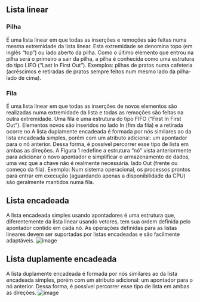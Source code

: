 
## Lista linear

### Pilha
É uma lista linear em que todas as inserções e remoções são feitas numa mesma extremidade da lista linear. Esta extremidade se denomina topo (em inglês “top”) ou lado aberto da pilha. Como o último elemento que entrou na pilha será o primeiro a sair da pilha, a pilha é conhecida como uma estrutura do tipo LIFO (“Last In First Out”). Exemplos: pilhas de pratos numa cafeteria (acréscimos e retiradas de pratos sempre feitos num mesmo lado da pilha- lado de cima).

### Fila
É uma lista linear em que todas as inserções de novos elementos são realizadas numa extremidade da lista e todas as remoções são feitas na outra extremidade. Uma fila é uma estrutura do tipo FIFO (“First In First Out”). Elementos novos são inseridos no lado In (fim da fila) e a retirada ocorre no A lista duplamente encadeada é formada por nós similares ao da lista encadeada simples, porém com um
atributo adicional: um apontador para o nó anterior. Dessa forma, é possível percorrer esse tipo de lista em
ambas as direções. A Figura 1 redefine a estrutura “nó” vista anteriormente para adicionar o novo apontador
e simplificar o armazenamento de dados, uma vez que a chave não é realmente necessária. lado Out (frente ou começo da fila). Exemplo: Num sistema operacional, os processos prontos para entrar em execução (aguardando apenas a disponibilidade da CPU) são geralmente mantidos numa fila.

## Lista encadeada
A lista encadeada simples usando apontadores é uma estrutura que, diferentemente da lista linear usando vetores, tem sua ordem definida pelo apontador contido em cada nó. As operações definidas para as listas lineares devem ser suportadas por listas encadeadas e são facilmente adaptáveis. 
![image](https://github.com/user-attachments/assets/7b366ae9-95e7-42a5-96ff-44ffbdb985f0)

## Lista duplamente encadeada
A lista duplamente encadeada é formada por nós similares ao da lista encadeada simples, porém com um atributo adicional: um apontador para o nó anterior. Dessa forma, é possível percorrer esse tipo de lista em ambas as direções. 
![image](https://github.com/user-attachments/assets/721cfce4-b837-492b-809c-795adff8fe90)


 
